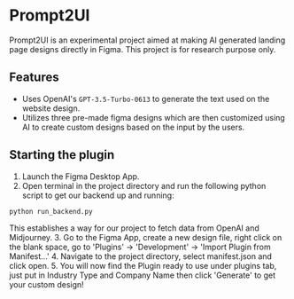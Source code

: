 # Prompt2UI
Prompt2UI is an experimental project aimed at making AI generated landing page designs directly in Figma.
This project is for research purpose only.

## Features

- Uses OpenAI's ```GPT-3.5-Turbo-0613``` to generate the text used on the website design.
- Utilizes three pre-made figma designs which are then customized using AI  to create custom designs based on the input by the users.



## Starting the plugin

1. Launch the Figma Desktop App.
2. Open terminal in the project directory and run the following python script to get our backend up and running:
```bash
python run_backend.py
```
This establishes a way for our project to fetch data from OpenAI and Midjourney.
3. Go to the Figma App, create a new design file, right click on the blank space, go to 
'Plugins' -> 'Development' -> 'Import Plugin from Manifest...'
4. Navigate to the project directory, select manifest.json and click open. 
5. You will now find the Plugin ready to use under plugins tab, just put in Industry Type and Company Name then click 'Generate' to get your custom design!

